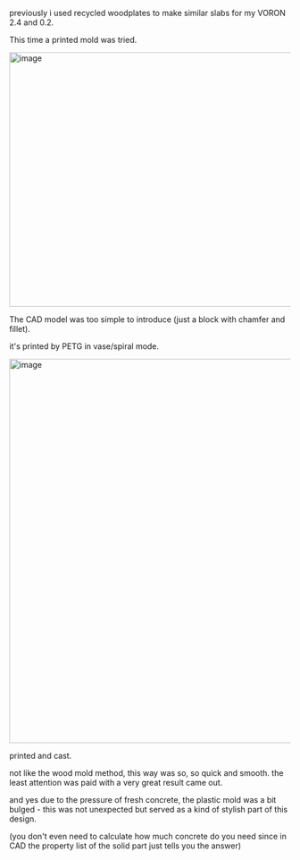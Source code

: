 previously i used recycled woodplates to make similar slabs for my VORON 2.4 and 0.2. 

This time a printed mold was tried. 

<img width="677" height="455" alt="image" src="https://github.com/user-attachments/assets/66d725de-0df1-42be-b9d7-9da9d39c5238" />

The CAD model was too simple to introduce (just a block with chamfer and fillet).

it's printed by PETG in vase/spiral mode. 

<img width="1018" height="687" alt="image" src="https://github.com/user-attachments/assets/ae583403-2111-40ad-9f0b-86a33988647c" />

printed and cast. 

not like the wood mold method, this way was so, so quick and smooth. the least attention was paid with a very great result came out. 

and yes due to the pressure of fresh concrete, the plastic mold was a bit bulged - this was not unexpected but served as a kind of stylish part of this design. 


(you don't even need to calculate how much concrete do you need since in CAD the property list of the solid part just tells you the answer)
